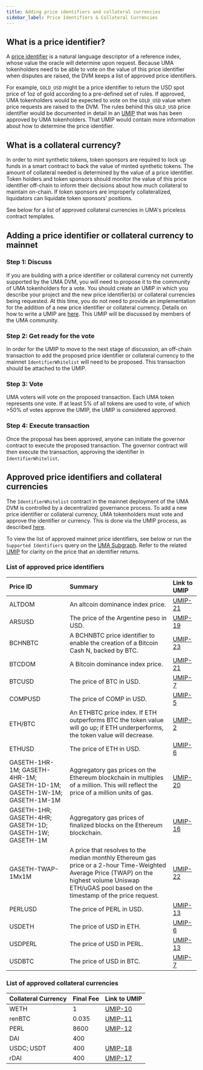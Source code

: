 ```yaml
---
title: Adding price identifiers and collateral currencies
sidebar_label: Price Identifiers & Collateral Currencies
---
```


## What is a price identifier?

A [price identifier](synthetic-tokens/glossary.md#price-identifier) is a natural language descriptor of a reference index, whose value the oracle will determine upon request.
Because UMA tokenholders need to be able to vote on the value of this price identifier when disputes are raised, the DVM keeps a list of approved price identifiers.

For example, `GOLD_USD` might be a price identifier to return the USD spot price of 1oz of gold according to a pre-defined set of rules. If approved, UMA tokenholders would be expected to vote on the `GOLD_USD` value when price requests are raised to the DVM.
The rules behind this `GOLD_USD` price identifier would be documented in detail in an [UMIP](umips.md) that was has been approved by UMA tokenholders.
That UMIP would contain more information about how to determine the price identifier.

## What is a collateral currency?

In order to mint synthetic tokens, token sponsors are required to lock up funds in a smart contract to back the value of minted synthetic tokens. The amount of collateral needed is determined by the value of a price identifier. Token holders and token sponsors should monitor the value of this price identifier off-chain to inform their decisions about how much collateral to maintain on-chain. If token sponsors are improperly collateralized, liquidators can liquidate token sponsors’ positions.

See below for a list of approved collateral currencies in UMA's priceless contract templates. 


## Adding a price identifier or collateral currency to mainnet

### Step 1: Discuss

If you are building with a price identifier or collateral currency not currently supported by the UMA DVM, you will need to propose it to the community of UMA tokenholders for a vote.
You should create an UMIP in which you describe your project and the new price identifier(s) or collateral currencies being requested.
At this time, you do not need to provide an implementation for the addition of a new price identifier or collateral currency.
Details on how to write a UMIP are [here](umips.md). This UMIP will be discussed by members of the UMA community.

### Step 2: Get ready for the vote 

In order for the UMIP to move to the next stage of discussion, an off-chain transaction to add the proposed price identifier or collateral currency to the mainnet `IdentifierWhitelist` will need to be proposed. This transaction should be attached to the UMIP.

### Step 3: Vote

UMA voters will vote on the proposed transaction. Each UMA token represents one vote. If at least 5% of all tokens are used to vote, of which >50% of votes approve the UMIP, the UMIP is considered approved.

### Step 4: Execute transaction

Once the proposal has been approved, anyone can initiate the governor contract to execute the proposed transaction.
The governor contract will then execute the transaction, approving the identifier in `IdentifierWhitelist`.

## Approved price identifiers and collateral currencies

The `IdentifierWhitelist` contract in the mainnet deployment of the UMA DVM is controlled by a decentralized governance process.
To add a new price identifier or collateral currency, UMA tokenholders must vote and approve the identifier or currency.
This is done via the UMIP process, as described [here](uma-tokenholders/umips.md).

To view the list of approved mainnet price identifiers, see below or run the `Supported Identifiers` query on the [UMA Subgraph](https://thegraph.com/explorer/subgraph/protofire/uma?query=Supported%20Identifiers). Refer to the related [UMIP](https://github.com/UMAprotocol/UMIPs/tree/master/UMIPs) for clarity on the price that an identifier returns.

### List of approved price identifiers

|Price ID| Summary| Link to UMIP|
|:-------| :------| :-----------|
|ALTDOM| An altcoin dominance index price.| [UMIP-21](https://github.com/UMAprotocol/UMIPs/blob/master/UMIPs/umip-21.md)
|ARSUSD| The price of the Argentine peso in USD.| [UMIP-19](https://github.com/UMAprotocol/UMIPs/blob/master/UMIPs/umip-19.md)
|BCHNBTC| A BCHNBTC price identifier to enable the creation of a Bitcoin Cash N, backed by BTC.| [UMIP-23](https://github.com/UMAprotocol/UMIPs/blob/master/UMIPs/umip-23.md)
|BTCDOM| A Bitcoin dominance index price.| [UMIP-21](https://github.com/UMAprotocol/UMIPs/blob/master/UMIPs/umip-21.md)
|BTCUSD| The price of BTC in USD.| [UMIP-7](https://github.com/UMAprotocol/UMIPs/blob/master/UMIPs/umip-7.md)
|COMPUSD| The price of COMP in USD.| [UMIP-5](https://github.com/UMAprotocol/UMIPs/blob/master/UMIPs/umip-5.md)
|ETH/BTC| An ETHBTC price index. If ETH outperforms BTC the token value will go up; if ETH underperforms, the token value will decrease.| [UMIP-2](https://github.com/UMAprotocol/UMIPs/blob/master/UMIPs/umip-2.md)
|ETHUSD| The price of ETH in USD.| [UMIP-6](https://github.com/UMAprotocol/UMIPs/blob/master/UMIPs/umip-6.md)
|GASETH-1HR-1M; GASETH-4HR-1M; GASETH-1D-1M; GASETH-1W-1M; GASETH-1M-1M| Aggregatory gas prices on the Ethereum blockchain in multiples of a million. This will reflect the price of a million units of gas.| [UMIP-20](https://github.com/UMAprotocol/UMIPs/blob/master/UMIPs/umip-20.md)
|GASETH-1HR; GASETH-4HR; GASETH-1D; GASETH-1W; GASETH-1M| Aggregatory gas prices of finalized blocks on the Ethereum blockchain.| [UMIP-16](https://github.com/UMAprotocol/UMIPs/blob/master/UMIPs/umip-16.md)
|GASETH-TWAP-1Mx1M|  A price that resolves to the median monthly Ethereum gas price or a 2-hour Time-Weighted Average Price (TWAP) on the highest volume Uniswap ETH/uGAS pool based on the timestamp of the price request.| [UMIP-22](https://github.com/UMAprotocol/UMIPs/blob/master/UMIPs/umip-22.md)
|PERLUSD| The price of PERL in USD.| [UMIP-13](https://github.com/UMAprotocol/UMIPs/blob/master/UMIPs/umip-13.md)
|USDETH| The price of USD in ETH.| [UMIP-6](https://github.com/UMAprotocol/UMIPs/blob/master/UMIPs/umip-6.md)
|USDPERL| The price of USD in PERL.| [UMIP-13](https://github.com/UMAprotocol/UMIPs/blob/master/UMIPs/umip-13.md)
|USDBTC| The price of USD in BTC.| [UMIP-7](https://github.com/UMAprotocol/UMIPs/blob/master/UMIPs/umip-7.md)

### List of approved collateral currencies

|Collateral Currency| Final Fee | Link to UMIP|
|:-------| :-----------| :-----------|
|WETH| 1 |  [UMIP-10](https://github.com/UMAprotocol/UMIPs/blob/master/UMIPs/umip-10.md)
|renBTC| 0.035 |  [UMIP-11](https://github.com/UMAprotocol/UMIPs/blob/master/UMIPs/umip-11.md)
|PERL| 8600 | [UMIP-12](https://github.com/UMAprotocol/UMIPs/blob/master/UMIPs/umip-12.md)
|DAI| 400 | 
|USDC; USDT| 400 | [UMIP-18](https://github.com/UMAprotocol/UMIPs/blob/master/UMIPs/umip-18.md)
|rDAI| 400 | [UMIP-17](https://github.com/UMAprotocol/UMIPs/blob/master/UMIPs/umip-17.md)